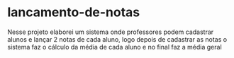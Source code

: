 # lancamento-de-notas
Nesse projeto elaborei um sistema onde professores podem cadastrar alunos e lançar 2 notas de cada aluno, logo depois de cadastrar as notas o sistema faz o cálculo da média de cada aluno e no final faz a média geral
